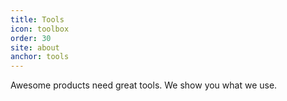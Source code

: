 ```yaml
---
title: Tools
icon: toolbox
order: 30
site: about
anchor: tools
---
```


Awesome products need great tools. We show you what we use.
